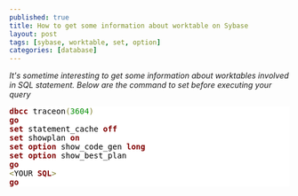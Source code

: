 ```yaml
---
published: true
title: How to get some information about worktable on Sybase
layout: post
tags: [sybase, worktable, set, option]
categories: [database]
---
```

*It's sometime interesting to get some information about worktables involved in SQL statement. Below are the command to set before executing your query*

<!--excerpt-->

<pre style='color:#000000;background:#ffffff;'><span style='color:#800000; font-weight:bold; '>dbcc</span> traceon<span style='color:#808030; '>(</span><span style='color:#008c00; '>3604</span><span style='color:#808030; '>)</span>
<span style='color:#800000; font-weight:bold; '>go</span>
<span style='color:#800000; font-weight:bold; '>set</span> statement_cache <span style='color:#800000; font-weight:bold; '>off</span>
<span style='color:#800000; font-weight:bold; '>set</span> showplan <span style='color:#800000; font-weight:bold; '>on</span>
<span style='color:#800000; font-weight:bold; '>set</span> <span style='color:#800000; font-weight:bold; '>option</span> show_code_gen <span style='color:#800000; font-weight:bold; '>long</span>
<span style='color:#800000; font-weight:bold; '>set</span> <span style='color:#800000; font-weight:bold; '>option</span> show_best_plan
<span style='color:#800000; font-weight:bold; '>go</span>
<span style='color:#808030; '>&lt;</span>YOUR <span style='color:#800000; font-weight:bold; '>SQL</span><span style='color:#808030; '>></span>
<span style='color:#800000; font-weight:bold; '>go</span>
</pre>
<br/>